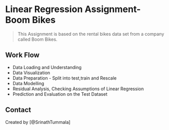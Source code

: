 # Linear Regression Assignment- Boom Bikes
> This Assignment is based on the rental bikes data set from a company called Boom Bikes.


## Work Flow
* Data Loading and Understanding
* Data Visualization
* Data Preparation - Split into test,train and Rescale
* Data Modelling
* Residual Analysis, Checking Assumptions of Linear Regression
* Prediction and Evaluation on the Test Dataset


## Contact
Created by [@SrinathTummala]


<!-- Optional -->
<!-- ## License -->
<!-- This project is open source and available under the [... License](). -->

<!-- You don't have to include all sections - just the one's relevant to your project -->